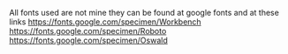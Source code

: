 All fonts used are not mine they can be found at google fonts and at these links
https://fonts.google.com/specimen/Workbench
https://fonts.google.com/specimen/Roboto
https://fonts.google.com/specimen/Oswald
